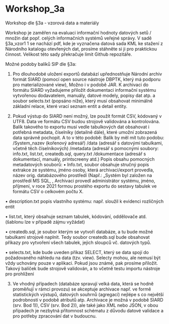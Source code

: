 # Workshop_3a
Workshop dle §3a - vzorová data a materiály

Workshop je zaměřen na evaluaci informační hodnoty datových setů / množin dat popř. celých informačních systémů veřejné správy. V sadě §3a_vzor1 1 se nachází pdf, kde je vyznačena datová sada KML ke stažení z Národního katalogu otevřených dat, prosíme stáhněte si ji pro praktickou činnost. Velikost této sady překračuje limit Github repozitáře.

Možné podoby balíků SIP dle §3a:
1)	Pro dlouhodobé uložení exportů databází upřednostňuje Národní archiv formát SIARD (pomocí open source nástroje DBPTK, který má podporu pro materializované view), Možno i v podobě JAR. K archivaci do formátu SIARD vyžadujeme přiložit dokumentaci informační systému vytvořenou dodavatelem, manuály, datové modely, popisy dat atp. a soubor selects.txt (popsáno níže), který musí obsahovat minimálně základní relace, které vrací seznam entit a detail entity. 

2)	Pokud výstup do SIARD není možný, lze použít formát CSV, kódovaný v UTF8. Data ve formátu CSV budou strojově validována a kontrolována. Balík takového to exportu musí vedle tabulkových dat obsahovat i potřebná metadata, číselníky (detailně dále), které umožní zobrazená data správně pochopit. A to v této podobě:
Balík by měl mít tuto podobu: 
/System_nazev (kořenový adresář)
                        /data (adresář s datovými tabulkami, včetně těch číselníkových)
                        /metadata (adresář s pomocnými soubory:  
info.txt, list.txt, createdb.sql, query.txt
                        /dokumentace (adresář s dokumentací, manuály, printscreeny atd.)
Popis obsahu pomocných metadatových souborů:
•	Info.txt, soubor obsahuje stručný popis extrakce ze systému, jméno osoby, která archivaci/export provedla, název orig. databázového prostředí (Např.: „Systém byl založen na prostředí MS SQL, , Archivaci provedl administrátor     systému, jméno, příjmení, v roce 2021 formou prostého exportu do sestavy tabulek ve formátu CSV o celkovém počtu X.

•	description.txt popis vlastního systému: např. sloužil k evidenci rozličných entit

•	list.txt, který obsahuje seznam tabulek, kódování, oddělovače atd. (šablonu lze v případě zájmu vyžádat)

•	createdb.sql, je soubor kterým se vytvoří databáze, a tu bude možné tabulkami strojově naplnit. Tedy soubor createdb.sql bude obsahovat příkazy pro vytvoření všech tabulek, jejich sloupců vč. datových typů.

•	selects.txt, kde bude uveden příkaz SELECT, který se data spojí do požadovaného náhledu na data (tzv. view). Selecty mohou, ale nemusí být vždy uchovány pouze v aplikaci. Pokud jsou známé, pak prosíme přiložit.
Takový balíček bude strojově validován, a to včetně testu importu nástroje pro prohlížení

3)	Ve vhodný případech (databáze spravují velká data, která se hodně proměňují v rámci provozu) se akceptuje archivace např. ve formě statistických výstupů, datových souhrnů (agregací) nejlépe s co největší podrobností v podobě atributů atp. Archivace je možná v podobě SIARD (srv. Bod 1)), CSV (srv. Bod 2)), ale také jako XML nebo JSON, v obou případech je nezbytná přítomnost schématu z důvodu datové validace a pro potřeby zpracování dat v budoucnu.
